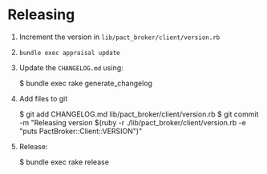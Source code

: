 # Releasing

1. Increment the version in `lib/pact_broker/client/version.rb`
2. `bundle exec appraisal update`
3. Update the `CHANGELOG.md` using:

      $ bundle exec rake generate_changelog

4. Add files to git

      $ git add CHANGELOG.md lib/pact_broker/client/version.rb
      $ git commit -m "Releasing version $(ruby -r ./lib/pact_broker/client/version.rb -e "puts PactBroker::Client::VERSION")"

5. Release:

      $ bundle exec rake release
